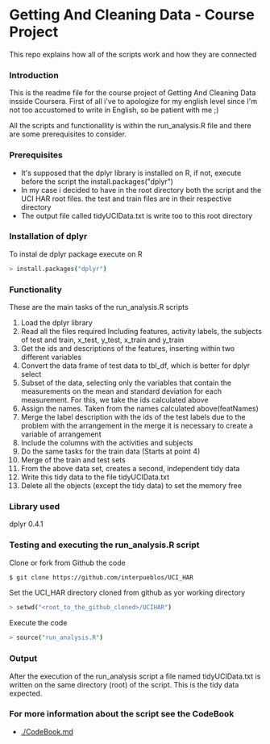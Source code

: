 # Getting And Cleaning Data - Course Project
This repo explains how all of the scripts work and how they are connected

### Introduction
This is the readme file for the course project of Getting And Cleaning Data insside Coursera. First of all i've to apologize for my english level since I'm not too accustomed to write in English, so be patient with me ;)

All the scripts and functionallity is within the run_analysis.R file and there are some prerequisites to consider.

### Prerequisites 
* It's supposed that the dplyr library is installed on R, if not, execute before the script the install.packages("dplyr") 
* In my case i decided to have in the root directory both the script and the UCI HAR root files. the test and train files are in their respective directory
* The output file called tidyUCIData.txt is write too to this root directory  

### Installation of dplyr
To instal de dplyr package execute on R

```sh
> install.packages("dplyr")
```

### Functionality
These are the main tasks of the run_analysis.R scripts

1. Load the dplyr library
2. Read all the files required 
 Including features, activity labels, the subjects of test and train, x_test, y_test, x_train and y_train
3. Get the ids and descriptions of the features, inserting within two different variables
4. Convert the data frame of test data to tbl_df, which is better for dplyr select
5. Subset of the data, selecting only the variables that contain the measurements on the mean and standard deviation for each measurement.
For this, we take the ids calculated above
6. Assign the names. Taken from the names calculated above(featNames)
7. Merge the label description with the ids of the test labels due to the problem with the arrangement in the merge it is necessary to 
create a variable of arrangement
8. Include the columns with the activities and subjects
9. Do the same tasks for the train data (Starts at point 4)
10. Merge of the train and test sets
11. From the above data set, creates a second, independent tidy data
12. Write this tidy data to the file tidyUCIData.txt
13. Delete all the objects  (except the tidy data) to set the memory free

### Library used
dplyr 0.4.1


### Testing and executing the run_analysis.R script
Clone or fork from Github the code

```sh
$ git clone https://github.com/interpueblos/UCI_HAR
```

Set the UCI_HAR directory cloned from github as yor working directory
```sh
> setwd("<root_to_the_github_cloned>/UCIHAR")
```
Execute the code
```sh
> source("run_analysis.R")
```

### Output
After the execution of the run_analysis script a file named tidyUCIData.txt is written on the same directory (root) of the script. This is the tidy data expected.

### For more information about the script see the CodeBook
* [./CodeBook.md](https://github.com/interpueblos/UCI_HAR/blob/master/CodeBook.md)
 
